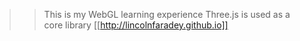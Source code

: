 >>This is my WebGL learning experience
>> Three.js is used as a core library
[[http://lincolnfaradey.github.io]]
